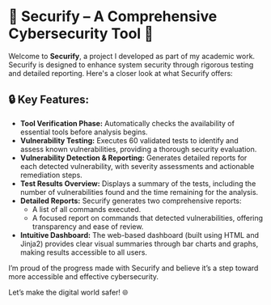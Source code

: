 <h1>🚀 Securify – A Comprehensive Cybersecurity Tool 🚀</h1>

<p>Welcome to <strong>Securify</strong>, a project I developed as part of my academic work. Securify is designed to enhance system security through rigorous testing and detailed reporting. Here's a closer look at what Securify offers:</p>

<h2>🔒 Key Features:</h2>

<ul>
  <li><strong>Tool Verification Phase:</strong> Automatically checks the availability of essential tools before analysis begins.</li>
  <li><strong>Vulnerability Testing:</strong> Executes 60 validated tests to identify and assess known vulnerabilities, providing a thorough security evaluation.</li>
  <li><strong>Vulnerability Detection & Reporting:</strong> Generates detailed reports for each detected vulnerability, with severity assessments and actionable remediation steps.</li>
  <li><strong>Test Results Overview:</strong> Displays a summary of the tests, including the number of vulnerabilities found and the time remaining for the analysis.</li>
  <li><strong>Detailed Reports:</strong> Securify generates two comprehensive reports:
    <ul>
      <li>A list of all commands executed.</li>
      <li>A focused report on commands that detected vulnerabilities, offering transparency and ease of review.</li>
    </ul>
  </li>
  <li><strong>Intuitive Dashboard:</strong> The web-based dashboard (built using HTML and Jinja2) provides clear visual summaries through bar charts and graphs, making results accessible to all users.</li>
</ul>

<p>I’m proud of the progress made with Securify and believe it’s a step toward more accessible and effective cybersecurity.</p>

<p>Let’s make the digital world safer! 🌐</p>
